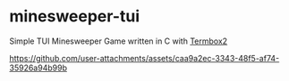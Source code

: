 # minesweeper-tui

Simple TUI Minesweeper Game written in C with [Termbox2](https://github.com/termbox/termbox2)

https://github.com/user-attachments/assets/caa9a2ec-3343-48f5-af74-35926a94b99b

